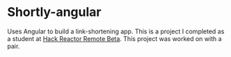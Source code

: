 # Shortly-angular
Uses Angular to build a link-shortening app. This is a project I completed as a student at [Hack Reactor Remote Beta](http://www.hackreactor.com/remote-beta). This project was worked on with a pair.
